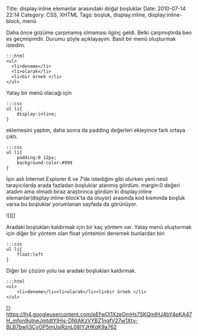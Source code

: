 Title: display:inline elemanlar arasındaki doğal boşluklar
Date: 2010-07-14 22:14
Category: CSS, XHTML
Tags: boşluk, display:inline, display:inline-block, menü

Daha önce gözüme çarpmamış olmaması ilginç geldi. Belki çarpmıştırda ben
es geçmişimdir. Durumu şöyle açıklayayım. Basit bir menü oluşturmak
istedim.

	:::html
	<ul>
	  <li>deneme</li>
	  <li>olarak</li>
	  <li>bir örnek </li>
	</ul> 

Yatay bir menü olacağı için

	:::css
	ul li{
		display:inline;
	} 

eklemesini yaptım, daha sonra da padding değerleri ekleyince fark ortaya
çıktı.

	:::css
	ul li{ 
		padding:0 12px;
		background-color:#999
	} 

İşin aslı İnternet Explorer 6 ve 7’de istediğim gibi olurken yeni nesil
tarayıcılarda arada fazladan boşluklar atanmış gördüm. margin:0 değeri
atadım ama olmadı biraz araştırınca gördüm ki display:inline
elemanlar(display:inline-block’ta da oluyor) arasında kod kısmında
boşluk varsa bu boşluklar yorumlanan sayfada da görünüyor.

![][]

Aradaki boşlukları kaldırmak için bir kaç yöntem var. Yatay menü
oluşturmak için diğer bir yöntem olan float yöntemini denemek bunlardan
biri

	:::css
	ul li{ 
		float:left
	} 

Diğer bir çözüm yolu ise aradaki boşlukları kaldırmak.

	:::html
	<ul>
		<li>deneme</li><li>olarak</li><li>bir örnek </li>
	</ul>

  []: https://lh4.googleusercontent.com/pEfwOl1XzeOmHs7SKQmlHJ4bY4pKA47H_mfon9utneJmtdtYIHjs-DNtAKzVYBZ1ngfV27w1Xty-BLB7bwIi3CyOP5mUsiRznL08IYJHKqK9a762

